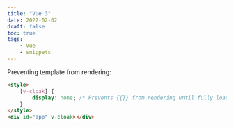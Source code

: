 ```yaml
---
title: "Vue 3"
date: 2022-02-02
draft: false
toc: true
tags:
    - Vue
    - snippets
---
```


Preventing template from rendering:

```html
<style>
    [v-cloak] {
        display: none; /* Prevents {{}} from rendering until fully loaded */
    }
</style>
<div id="app" v-cloak></div>
```
